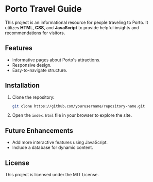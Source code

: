 # Porto Travel Guide

This project is an informational resource for people traveling to Porto. It utilizes **HTML**, **CSS**, and **JavaScript** to provide helpful insights and recommendations for visitors.

## Features
- Informative pages about Porto's attractions.
- Responsive design.
- Easy-to-navigate structure.

## Installation
1. Clone the repository:
   ```bash
   git clone https://github.com/yourusername/repository-name.git
   ```
2. Open the `index.html` file in your browser to explore the site.

## Future Enhancements
- Add more interactive features using JavaScript.
- Include a database for dynamic content.

## License
This project is licensed under the MIT License.
